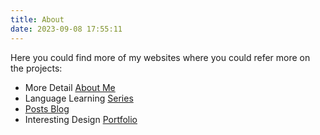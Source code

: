 ```yaml
---
title: About
date: 2023-09-08 17:55:11
---
```


Here you could find more of my websites  where you could refer more on the projects:
- More Detail [About Me](https://evelyyyynnnn.github.io/) 
- Language Learning [Series](https://korean-book.netlify.app)
- [Posts Blog](https://evelyn-english-post-site.vercel.app/)
- Interesting Design [Portfolio](https://jekyll-typing-artist.vercel.app/)
